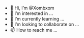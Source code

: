 - 👋 Hi, I’m @Xombxom
- 👀 I’m interested in ...
- 🌱 I’m currently learning ...
- 💞️ I’m looking to collaborate on ...
- 📫 How to reach me ...

<!---
Xombxom/Xombxom is a ✨ special ✨ repository because its `README.md` (this file) appears on your GitHub profile.
You can click the Preview link to take a look at your changes.
--->
